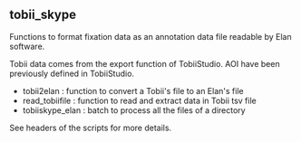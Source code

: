 ## tobii_skype

Functions to format fixation data as an annotation data file readable by Elan software.

Tobii data comes from the export function of TobiiStudio. AOI have been previously defined in TobiiStudio.
- tobii2elan : function to convert a Tobii's file to an Elan's file
- read_tobiifile : function to read and extract data in Tobii tsv file
- tobiiskype_elan : batch to process all the files of a directory

See headers of the scripts for more details.
